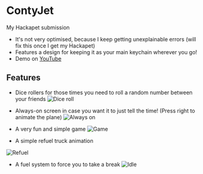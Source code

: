 # ContyJet
My Hackapet submission
- It's not very optimised, because I keep getting unexplainable errors (will fix this once I get my Hackapet)
- Features a design for keeping it as your main keychain wherever you go!
- Demo on [YouTube](https://youtu.be/-f5uaeU2e4M)

## Features
- Dice rollers for those times you need to roll a random number between your friends
![Dice roll](https://cloud-ro0354963-hack-club-bot.vercel.app/1dice.png)

- Always-on screen in case you want it to just tell the time! (Press right to animate the plane)
![Always on](https://cloud-ro0354963-hack-club-bot.vercel.app/0always-on.png)

- A very fun and simple game
![Game](https://cloud-ro0354963-hack-club-bot.vercel.app/2game.png)

- A simple refuel truck animation

![Refuel](https://cloud-ro0354963-hack-club-bot.vercel.app/4refuel.gif)

- A fuel system to force you to take a break
![Idle](https://cloud-ro0354963-hack-club-bot.vercel.app/3idle.png)